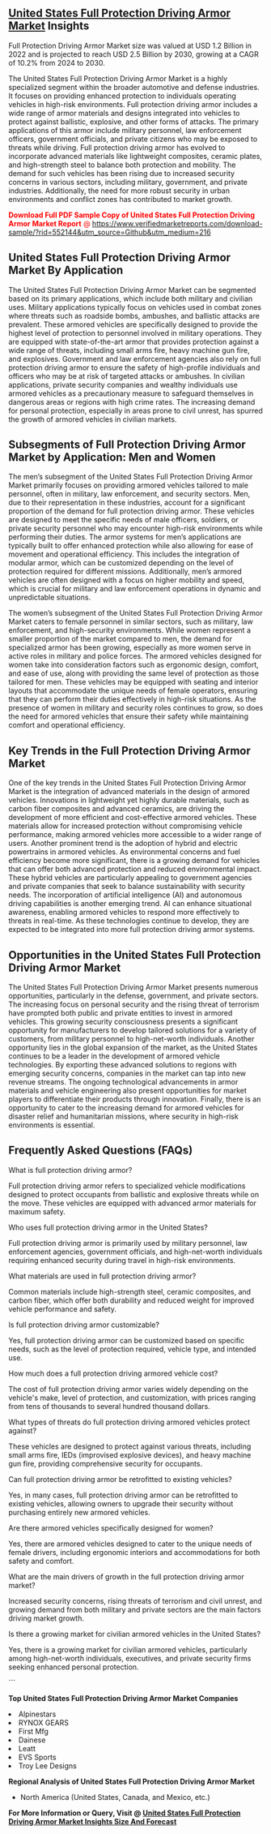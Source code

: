 <h2><a href="https://www.verifiedmarketreports.com/download-sample/?rid=552144&amp;utm_source=Github&amp;utm_medium=216" target="_blank">United States Full Protection Driving Armor Market</a> Insights</h2><p>Full Protection Driving Armor Market size was valued at USD 1.2 Billion in 2022 and is projected to reach USD 2.5 Billion by 2030, growing at a CAGR of 10.2% from 2024 to 2030.</p><p><p>The United States Full Protection Driving Armor Market is a highly specialized segment within the broader automotive and defense industries. It focuses on providing enhanced protection to individuals operating vehicles in high-risk environments. Full protection driving armor includes a wide range of armor materials and designs integrated into vehicles to protect against ballistic, explosive, and other forms of attacks. The primary applications of this armor include military personnel, law enforcement officers, government officials, and private citizens who may be exposed to threats while driving. Full protection driving armor has evolved to incorporate advanced materials like lightweight composites, ceramic plates, and high-strength steel to balance both protection and mobility. The demand for such vehicles has been rising due to increased security concerns in various sectors, including military, government, and private industries. Additionally, the need for more robust security in urban environments and conflict zones has contributed to market growth.</p><p><p><span class=""><span style="color: #ff0000;"><strong>Download Full PDF Sample Copy of United States Full Protection Driving Armor Market Report</strong> @ </span><a href="https://www.verifiedmarketreports.com/download-sample/?rid=552144&amp;utm_source=Github&amp;utm_medium=216" target="_blank">https://www.verifiedmarketreports.com/download-sample/?rid=552144&amp;utm_source=Github&amp;utm_medium=216</a></span></p></p><h2>United States Full Protection Driving Armor Market By Application</h2><p>The United States Full Protection Driving Armor Market can be segmented based on its primary applications, which include both military and civilian uses. Military applications typically focus on vehicles used in combat zones where threats such as roadside bombs, ambushes, and ballistic attacks are prevalent. These armored vehicles are specifically designed to provide the highest level of protection to personnel involved in military operations. They are equipped with state-of-the-art armor that provides protection against a wide range of threats, including small arms fire, heavy machine gun fire, and explosives. Government and law enforcement agencies also rely on full protection driving armor to ensure the safety of high-profile individuals and officers who may be at risk of targeted attacks or ambushes. In civilian applications, private security companies and wealthy individuals use armored vehicles as a precautionary measure to safeguard themselves in dangerous areas or regions with high crime rates. The increasing demand for personal protection, especially in areas prone to civil unrest, has spurred the growth of armored vehicles in civilian markets.</p><h2>Subsegments of Full Protection Driving Armor Market by Application: Men and Women</h2><p>The men’s subsegment of the United States Full Protection Driving Armor Market primarily focuses on providing armored vehicles tailored to male personnel, often in military, law enforcement, and security sectors. Men, due to their representation in these industries, account for a significant proportion of the demand for full protection driving armor. These vehicles are designed to meet the specific needs of male officers, soldiers, or private security personnel who may encounter high-risk environments while performing their duties. The armor systems for men’s applications are typically built to offer enhanced protection while also allowing for ease of movement and operational efficiency. This includes the integration of modular armor, which can be customized depending on the level of protection required for different missions. Additionally, men’s armored vehicles are often designed with a focus on higher mobility and speed, which is crucial for military and law enforcement operations in dynamic and unpredictable situations.</p><p>The women’s subsegment of the United States Full Protection Driving Armor Market caters to female personnel in similar sectors, such as military, law enforcement, and high-security environments. While women represent a smaller proportion of the market compared to men, the demand for specialized armor has been growing, especially as more women serve in active roles in military and police forces. The armored vehicles designed for women take into consideration factors such as ergonomic design, comfort, and ease of use, along with providing the same level of protection as those tailored for men. These vehicles may be equipped with seating and interior layouts that accommodate the unique needs of female operators, ensuring that they can perform their duties effectively in high-risk situations. As the presence of women in military and security roles continues to grow, so does the need for armored vehicles that ensure their safety while maintaining comfort and operational efficiency.</p><h2>Key Trends in the Full Protection Driving Armor Market</h2><p>One of the key trends in the United States Full Protection Driving Armor Market is the integration of advanced materials in the design of armored vehicles. Innovations in lightweight yet highly durable materials, such as carbon fiber composites and advanced ceramics, are driving the development of more efficient and cost-effective armored vehicles. These materials allow for increased protection without compromising vehicle performance, making armored vehicles more accessible to a wider range of users. Another prominent trend is the adoption of hybrid and electric powertrains in armored vehicles. As environmental concerns and fuel efficiency become more significant, there is a growing demand for vehicles that can offer both advanced protection and reduced environmental impact. These hybrid vehicles are particularly appealing to government agencies and private companies that seek to balance sustainability with security needs. The incorporation of artificial intelligence (AI) and autonomous driving capabilities is another emerging trend. AI can enhance situational awareness, enabling armored vehicles to respond more effectively to threats in real-time. As these technologies continue to develop, they are expected to be integrated into more full protection driving armor systems.</p><h2>Opportunities in the United States Full Protection Driving Armor Market</h2><p>The United States Full Protection Driving Armor Market presents numerous opportunities, particularly in the defense, government, and private sectors. The increasing focus on personal security and the rising threat of terrorism have prompted both public and private entities to invest in armored vehicles. This growing security consciousness presents a significant opportunity for manufacturers to develop tailored solutions for a variety of customers, from military personnel to high-net-worth individuals. Another opportunity lies in the global expansion of the market, as the United States continues to be a leader in the development of armored vehicle technologies. By exporting these advanced solutions to regions with emerging security concerns, companies in the market can tap into new revenue streams. The ongoing technological advancements in armor materials and vehicle engineering also present opportunities for market players to differentiate their products through innovation. Finally, there is an opportunity to cater to the increasing demand for armored vehicles for disaster relief and humanitarian missions, where security in high-risk environments is essential.</p><h2>Frequently Asked Questions (FAQs)</h2><p>What is full protection driving armor?</p><p>Full protection driving armor refers to specialized vehicle modifications designed to protect occupants from ballistic and explosive threats while on the move. These vehicles are equipped with advanced armor materials for maximum safety.</p><p>Who uses full protection driving armor in the United States?</p><p>Full protection driving armor is primarily used by military personnel, law enforcement agencies, government officials, and high-net-worth individuals requiring enhanced security during travel in high-risk environments.</p><p>What materials are used in full protection driving armor?</p><p>Common materials include high-strength steel, ceramic composites, and carbon fiber, which offer both durability and reduced weight for improved vehicle performance and safety.</p><p>Is full protection driving armor customizable?</p><p>Yes, full protection driving armor can be customized based on specific needs, such as the level of protection required, vehicle type, and intended use.</p><p>How much does a full protection driving armored vehicle cost?</p><p>The cost of full protection driving armor varies widely depending on the vehicle's make, level of protection, and customization, with prices ranging from tens of thousands to several hundred thousand dollars.</p><p>What types of threats do full protection driving armored vehicles protect against?</p><p>These vehicles are designed to protect against various threats, including small arms fire, IEDs (improvised explosive devices), and heavy machine gun fire, providing comprehensive security for occupants.</p><p>Can full protection driving armor be retrofitted to existing vehicles?</p><p>Yes, in many cases, full protection driving armor can be retrofitted to existing vehicles, allowing owners to upgrade their security without purchasing entirely new armored vehicles.</p><p>Are there armored vehicles specifically designed for women?</p><p>Yes, there are armored vehicles designed to cater to the unique needs of female drivers, including ergonomic interiors and accommodations for both safety and comfort.</p><p>What are the main drivers of growth in the full protection driving armor market?</p><p>Increased security concerns, rising threats of terrorism and civil unrest, and growing demand from both military and private sectors are the main factors driving market growth.</p><p>Is there a growing market for civilian armored vehicles in the United States?</p><p>Yes, there is a growing market for civilian armored vehicles, particularly among high-net-worth individuals, executives, and private security firms seeking enhanced personal protection.</p>```</p><p><strong>Top United States Full Protection Driving Armor Market Companies</strong></p><div data-test-id=""><p><li>Alpinestars</li><li> RYNOX GEARS</li><li> First Mfg</li><li> Dainese</li><li> Leatt</li><li> EVS Sports</li><li> Troy Lee Designs</li></p><div><strong>Regional Analysis of&nbsp;United States Full Protection Driving Armor Market</strong></div><ul><li dir="ltr"><p dir="ltr">North America&nbsp;(United States, Canada, and Mexico, etc.)</p></li></ul><p><strong>For More Information or Query, Visit @&nbsp;</strong><strong><a href="https://www.verifiedmarketreports.com/product/full-protection-driving-armor-market/?utm_source=Github&amp;utm_medium=216" target="_blank">United States Full Protection Driving Armor Market Insights Size And Forecast</a></strong></p></div>

